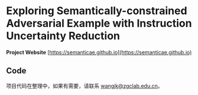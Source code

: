 # Exploring Semantically-constrained Adversarial Example with Instruction Uncertainty Reduction

**Project Website** [https://semanticae.github.io](https://semanticae.github.io)

## Code

项目代码在整理中，如果有需要，请联系 wangjk@zgclab.edu.cn。
